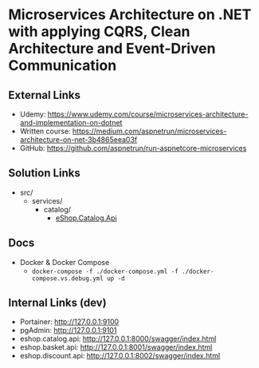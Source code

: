# Microservices Architecture on .NET with applying CQRS, Clean Architecture and Event-Driven Communication

## External Links
- Udemy: https://www.udemy.com/course/microservices-architecture-and-implementation-on-dotnet
- Written course: https://medium.com/aspnetrun/microservices-architecture-on-net-3b4865eea03f
- GitHub: https://github.com/aspnetrun/run-aspnetcore-microservices

## Solution Links
- src/
  - services/
    - catalog/
      - [eShop.Catalog.Api](./src/Services/Catalog/eShop.Catalog.Api/)

## Docs
- Docker & Docker Compose
  - `docker-compose -f ./docker-compose.yml -f ./docker-compose.vs.debug.yml up -d`

## Internal Links (dev)
- Portainer: http://127.0.0.1:9100
- pgAdmin: http://127.0.0.1:9101
- eshop.catalog.api: http://127.0.0.1:8000/swagger/index.html
- eshop.basket.api: http://127.0.0.1:8001/swagger/index.html
- eshop.discount.api: http://127.0.0.1:8002/swagger/index.html
